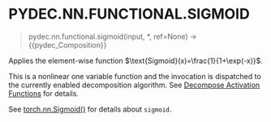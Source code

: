 # PYDEC.NN.FUNCTIONAL.SIGMOID
> pydec.nn.functional.sigmoid(input, *, ref=None) →  {{pydec_Composition}}

Applies the element-wise function $\text{Sigmoid}(x)=\frac{1}{1+\exp(-x)}$.

This is a nonlinear one variable function and the invocation is dispatched to the currently enabled decomposition algorithm. See [Decompose Activation Functions](decompose-activation-functions.md) for details.

See [torch.nn.Sigmoid()](https://pytorch.org/docs/stable/generated/torch.nn.Sigmoid.html#torch.nn.Sigmoid) for details about `sigmoid`.